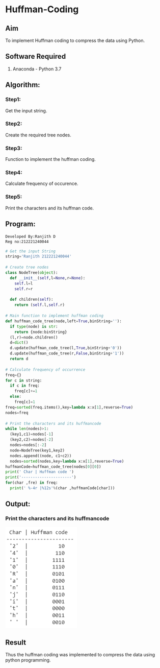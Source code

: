 # Huffman-Coding
## Aim
To implement Huffman coding to compress the data using Python.

## Software Required
1. Anaconda - Python 3.7

## Algorithm:
### Step1:
Get the input string.

### Step2:
Create the required tree nodes.

### Step3:
Function to implement the huffman coding.

### Step4:
Calculate frequency of occurence.

### Step5:
Print the characters and its huffman code.

 
## Program:
~~~
Developed By:Ranjith D
Reg no:212221240044
~~~
``` Python
# Get the input String
string='Ranjith 212221240044'

# Create tree nodes
class NodeTree(object):
  def __init__(self,l=None,r=None):
    self.l=l
    self.r=r

  def children(self):
    return (self.l,self.r)

# Main function to implement huffman coding
def huffman_code_tree(node,left=True,binString=''):
  if type(node) is str:
    return {node:binString}
  (l,r)=node.children()
  d=dict()
  d.update(huffman_code_tree(l,True,binString+'0'))
  d.update(huffman_code_tree(r,False,binString+'1'))
  return d

# Calculate frequency of occurrence
freq={}
for c in string:
  if c in freq:
    freq[c]+=1
  else:
    freq[c]=1
freq=sorted(freq.items(),key=lambda x:x[1],reverse=True)
nodes=freq

# Print the characters and its huffmancode
while len(nodes)>1:
  (key1,c1)=nodes[-1]
  (key2,c2)=nodes[-2]
  nodes=nodes[:-2]
  node=NodeTree(key1,key2)
  nodes.append((node, c1+c2))
  nodes=sorted(nodes,key=lambda x:x[1],reverse=True)
huffmanCode=huffman_code_tree(nodes[0][0])
print(' Char | Huffman code ')
print('----------------------')
for(char ,fre) in freq:
  print(' %-4r |%12s'%(char ,huffmanCode[char]))
```
## Output:

### Print the characters and its huffmancode
![](dip_12.png)



## Result
Thus the huffman coding was implemented to compress the data using python programming.
